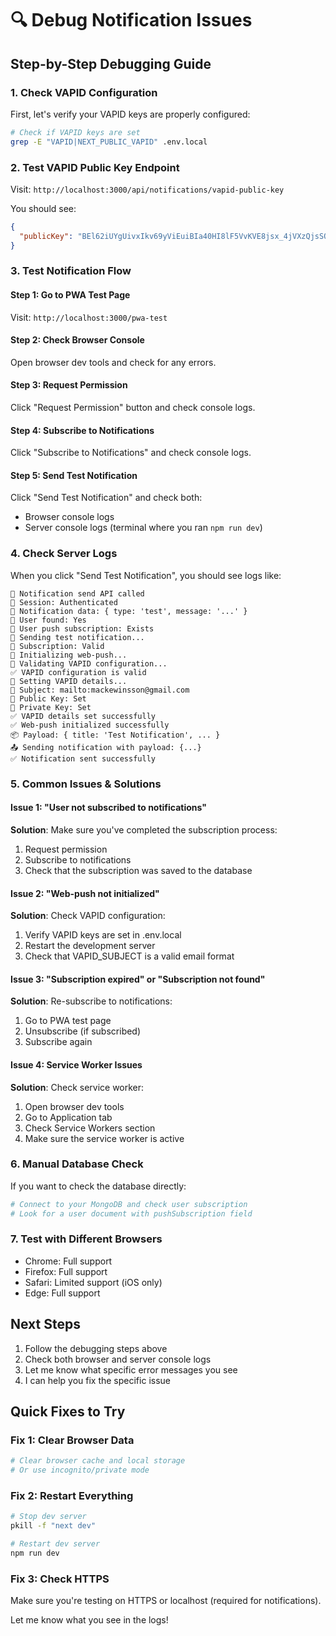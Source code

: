 # 🔍 Debug Notification Issues

## Step-by-Step Debugging Guide

### 1. Check VAPID Configuration
First, let's verify your VAPID keys are properly configured:

```bash
# Check if VAPID keys are set
grep -E "VAPID|NEXT_PUBLIC_VAPID" .env.local
```

### 2. Test VAPID Public Key Endpoint
Visit: `http://localhost:3000/api/notifications/vapid-public-key`

You should see:
```json
{
  "publicKey": "BEl62iUYgUivxIkv69yViEuiBIa40HI8lF5VvKVE8jsx_4jVXzQjsSQky8T2S0yxcrKvb4VdM3Ao4L8DELkBUw"
}
```

### 3. Test Notification Flow

#### Step 1: Go to PWA Test Page
Visit: `http://localhost:3000/pwa-test`

#### Step 2: Check Browser Console
Open browser dev tools and check for any errors.

#### Step 3: Request Permission
Click "Request Permission" button and check console logs.

#### Step 4: Subscribe to Notifications
Click "Subscribe to Notifications" and check console logs.

#### Step 5: Send Test Notification
Click "Send Test Notification" and check both:
- Browser console logs
- Server console logs (terminal where you ran `npm run dev`)

### 4. Check Server Logs
When you click "Send Test Notification", you should see logs like:

```
🔔 Notification send API called
👤 Session: Authenticated
📝 Notification data: { type: 'test', message: '...' }
👤 User found: Yes
🔔 User push subscription: Exists
🧪 Sending test notification...
📱 Subscription: Valid
🚀 Initializing web-push...
🔧 Validating VAPID configuration...
✅ VAPID configuration is valid
🔧 Setting VAPID details...
📧 Subject: mailto:mackewinsson@gmail.com
🔑 Public Key: Set
🔐 Private Key: Set
✅ VAPID details set successfully
✅ Web-push initialized successfully
📦 Payload: { title: 'Test Notification', ... }
📤 Sending notification with payload: {...}
✅ Notification sent successfully
```

### 5. Common Issues & Solutions

#### Issue 1: "User not subscribed to notifications"
**Solution**: Make sure you've completed the subscription process:
1. Request permission
2. Subscribe to notifications
3. Check that the subscription was saved to the database

#### Issue 2: "Web-push not initialized"
**Solution**: Check VAPID configuration:
1. Verify VAPID keys are set in .env.local
2. Restart the development server
3. Check that VAPID_SUBJECT is a valid email format

#### Issue 3: "Subscription expired" or "Subscription not found"
**Solution**: Re-subscribe to notifications:
1. Go to PWA test page
2. Unsubscribe (if subscribed)
3. Subscribe again

#### Issue 4: Service Worker Issues
**Solution**: Check service worker:
1. Open browser dev tools
2. Go to Application tab
3. Check Service Workers section
4. Make sure the service worker is active

### 6. Manual Database Check
If you want to check the database directly:

```bash
# Connect to your MongoDB and check user subscription
# Look for a user document with pushSubscription field
```

### 7. Test with Different Browsers
- Chrome: Full support
- Firefox: Full support  
- Safari: Limited support (iOS only)
- Edge: Full support

## Next Steps
1. Follow the debugging steps above
2. Check both browser and server console logs
3. Let me know what specific error messages you see
4. I can help you fix the specific issue

## Quick Fixes to Try

### Fix 1: Clear Browser Data
```bash
# Clear browser cache and local storage
# Or use incognito/private mode
```

### Fix 2: Restart Everything
```bash
# Stop dev server
pkill -f "next dev"

# Restart dev server
npm run dev
```

### Fix 3: Check HTTPS
Make sure you're testing on HTTPS or localhost (required for notifications).

Let me know what you see in the logs!
